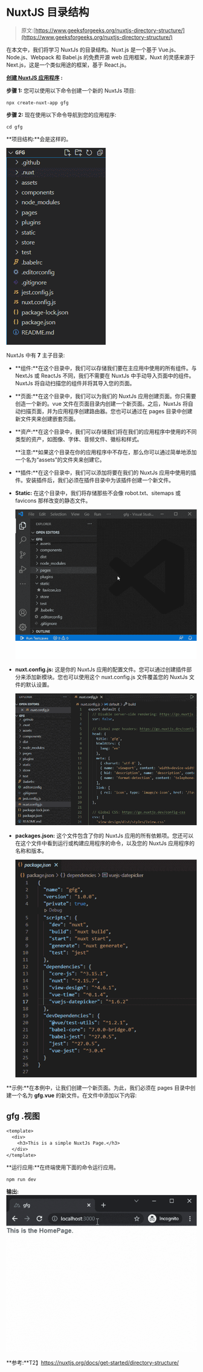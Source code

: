 # NuxtJS 目录结构

> 原文:[https://www.geeksforgeeks.org/nuxtjs-directory-structure/](https://www.geeksforgeeks.org/nuxtjs-directory-structure/)

在本文中，我们将学习 NuxtJs 的目录结构。Nuxt.js 是一个基于 Vue.js、Node.js、Webpack 和 Babel.js 的免费开源 web 应用框架，Nuxt 的灵感来源于 Next.js，这是一个类似用途的框架，基于 React.js。

**[创建 NuxtJS 应用程序](https://www.geeksforgeeks.org/how-to-install-and-creating-first-nuxt-js-app/) :**

**步骤 1:** 您可以使用以下命令创建一个新的 NuxtJs 项目:

```
npx create-nuxt-app gfg
```

**步骤 2:** 现在使用以下命令导航到您的应用程序:

```
cd gfg
```

**项目结构:**会是这样的。

![Directory Structure](img/a1bbe9df3ef884e47d3a23b082098f2d.png)

NuxtJs 中有 **7** 主子目录:

*   **组件:**在这个目录中，我们可以存储我们要在主应用中使用的所有组件。与 NextJs 或 ReactJs 不同，我们不需要在 NuxtJs 中手动导入页面中的组件。NuxtJs 将自动扫描您的组件并将其导入您的页面。

*   **页面:**在这个目录中，我们可以为我们的 NuxtJs 应用创建页面。你只需要创造一个新的。vue 文件在页面目录内创建一个新页面。之后，NuxtJs 将自动扫描页面，并为应用程序创建路由器。您也可以通过在 pages 目录中创建新文件夹来创建嵌套页面。

*   **资产:**在这个目录中，我们可以存储我们将在我们的应用程序中使用的不同类型的资产，如图像、字体、音频文件、徽标和样式。

    **注意:**如果这个目录在你的应用程序中不存在，那么你可以通过简单地添加一个名为“assets”的文件夹来创建它。

*   **插件:**在这个目录中，我们可以添加将要在我们的 NuxtJs 应用中使用的插件。安装插件后，我们必须在插件目录中为该插件创建一个新文件。

*   **Static:** 在这个目录中，我们将存储那些不会像 robot.txt、sitemaps 或 favicons 那样改变的静态文件。

    ![](img/10ed869080321d2a665accc6cb7f5f5e.png)

*   **nuxt.config.js:** 这是你的 NuxtJs 应用的配置文件。您可以通过创建插件部分来添加新模块。您也可以使用这个 nuxt.config.js 文件覆盖您的 NuxtJs 文件的默认设置。

    ![nuxt.config.js](img/8a1e776097b1a8084d92ab02845b0d8d.png)

*   **packages.json:** 这个文件包含了你的 NuxtJs 应用的所有依赖项。您还可以在这个文件中看到运行或构建应用程序的命令，以及您的 NuxtJs 应用程序的名称和版本。

    ![package.json](img/18785ed7803986a902fc767039198c2a.png)

**示例:**在本例中，让我们创建一个新页面。为此，我们必须在 pages 目录中创建一个名为 **gfg.vue** 的新文件。在文件中添加以下内容:

## gfg .视图

```
<template>
  <div>
    <h3>This is a simple NuxtJs Page.</h3> 
  </div>
</template>
```

**运行应用:**在终端使用下面的命令运行应用。

```
npm run dev
```

**输出:** ![Simple Output Text](img/e7c61e5a95e7d7bbb47a0bbd1185d3cc.png)

**参考:**T2】https://nuxtjs.org/docs/get-started/directory-structure/